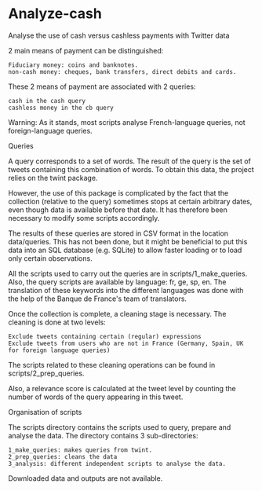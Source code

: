 # Analyze-cash

Analyse the use of cash versus cashless payments with Twitter data 

2 main means of payment can be distinguished:

    Fiduciary money: coins and banknotes.
    non-cash money: cheques, bank transfers, direct debits and cards.

These 2 means of payment are associated with 2 queries:

    cash in the cash query
    cashless money in the cb query

Warning: As it stands, most scripts analyse French-language queries, not foreign-language queries.

Queries

A query corresponds to a set of words. The result of the query is the set of tweets containing this combination of words. To obtain this data, the project relies on the twint package.

However, the use of this package is complicated by the fact that the collection (relative to the query) sometimes stops at certain arbitrary dates, even though data is available before that date. It has therefore been necessary to modify some scripts accordingly.

The results of these queries are stored in CSV format in the location data/queries. This has not been done, but it might be beneficial to put this data into an SQL database (e.g. SQLite) to allow faster loading or to load only certain observations.

All the scripts used to carry out the queries are in scripts/1_make_queries. Also, the query scripts are available by language: fr, ge, sp, en. The translation of these keywords into the different languages was done with the help of the Banque de France's team of translators.

Once the collection is complete, a cleaning stage is necessary. The cleaning is done at two levels:

    Exclude tweets containing certain (regular) expressions
    Exclude tweets from users who are not in France (Germany, Spain, UK for foreign language queries)

The scripts related to these cleaning operations can be found in scripts/2_prep_queries.

Also, a relevance score is calculated at the tweet level by counting the number of words of the query appearing in this tweet.

Organisation of scripts

The scripts directory contains the scripts used to query, prepare and analyse the data. The directory contains 3 sub-directories:

    1_make_queries: makes queries from twint.
    2_prep_queries: cleans the data
    3_analysis: different independent scripts to analyse the data.

Downloaded data and outputs are not available.

